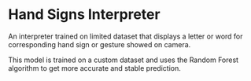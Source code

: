 # Hand Signs Interpreter
An interpreter trained on limited dataset that displays a letter or word for corresponding hand sign or gesture showed on camera.

This model is trained on a custom dataset and uses the Random Forest algorithm to get more accurate and stable prediction.
